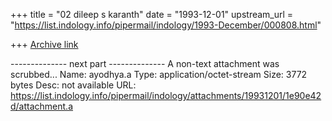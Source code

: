 +++
title = "02 dileep s karanth"
date = "1993-12-01"
upstream_url = "https://list.indology.info/pipermail/indology/1993-December/000808.html"

+++
[Archive link](https://list.indology.info/pipermail/indology/1993-December/000808.html)


-------------- next part --------------
A non-text attachment was scrubbed...
Name: ayodhya.a
Type: application/octet-stream
Size: 3772 bytes
Desc: not available
URL: <https://list.indology.info/pipermail/indology/attachments/19931201/1e90e42d/attachment.a>
